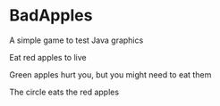 # BadApples
A simple game to test Java graphics


Eat red apples to live

Green apples hurt you, but you might need to eat them

The circle eats the red apples
